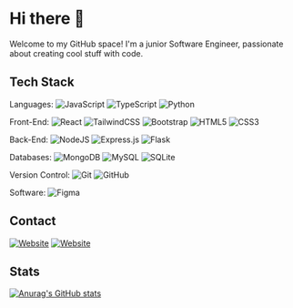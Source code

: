 # Hi there 👋

Welcome to my GitHub space! I'm a junior Software Engineer, passionate about creating cool stuff with code.

## Tech Stack

Languages: ![JavaScript](https://img.shields.io/badge/javascript-%23323330.svg?style=flat&logo=javascript&logoColor=%23F7DF1E) ![TypeScript](https://img.shields.io/badge/typescript-%23007ACC.svg?style=flat&logo=typescript&logoColor=white) ![Python](https://img.shields.io/badge/python-3670A0?style=flat&logo=python&logoColor=ffdd54)

Front-End: ![React](https://img.shields.io/badge/react-%2320232a.svg?style=flat&logo=react&logoColor=%2361DAFB) ![TailwindCSS](https://img.shields.io/badge/tailwindcss-%2338B2AC.svg?style=flat&logo=tailwind-css&logoColor=white) ![Bootstrap](https://img.shields.io/badge/bootstrap-%238511FA.svg?style=flat&logo=bootstrap&logoColor=white)  ![HTML5](https://img.shields.io/badge/html5-%23E34F26.svg?style=flat&logo=html5&logoColor=white) ![CSS3](https://img.shields.io/badge/css3-%231572B6.svg?style=flat&logo=css3&logoColor=white) 

Back-End: ![NodeJS](https://img.shields.io/badge/node.js-6DA55F?style=flat&logo=node.js&logoColor=white) ![Express.js](https://img.shields.io/badge/express.js-%23404d59.svg?style=flat&logo=express&logoColor=%2361DAFB) ![Flask](https://img.shields.io/badge/flask-%23000.svg?style=flat&logo=flask&logoColor=white)

Databases: ![MongoDB](https://img.shields.io/badge/MongoDB-4EA94B?style=flat&logo=mongodb&logoColor=white) ![MySQL](https://img.shields.io/badge/MySQL-005C84?style=flat&logo=mysql&logoColor=white) ![SQLite](https://img.shields.io/badge/SQLite-07405E?styleflat&logo=sqlite&logoColor=white)

Version Control: ![Git](https://img.shields.io/badge/GIT-E44C30?style=flat&logo=git&logoColor=white) ![GitHub](https://img.shields.io/badge/GitHub-100000?style=flat&logo=github&logoColor=white)

Software: ![Figma](https://img.shields.io/badge/figma-%23F24E1E.svg?style=flat&logo=figma&logoColor=white)

## Contact

[![Website](https://img.shields.io/badge/LinkedIn-0077B5?style=flat&logo=linkedin&logoColor=white)](https://www.linkedin.com/in/simonraphael)
[![Website](https://img.shields.io/badge/website-000000?style=flat&logo=About.me&logoColor=white)](https://smnraphael-portfolio.netlify.app)

## Stats

[![Anurag's GitHub stats](https://github-readme-stats.vercel.app/api?username=smnraphael&hide=stars&rank_icon)](https://github.com/anuraghazra/github-readme-stats)

<!--
**smnraphael/smnraphael** is a ✨ _special_ ✨ repository because its `README.md` (this file) appears on your GitHub profile.

Here are some ideas to get you started:

- 🔭 I’m currently working on ...
- 🌱 I’m currently learning ...
- 👯 I’m looking to collaborate on ...
- 🤔 I’m looking for help with ...
- 💬 Ask me about ...
- 📫 How to reach me: ...
- 😄 Pronouns: ...
- ⚡ Fun fact: ...
-->
